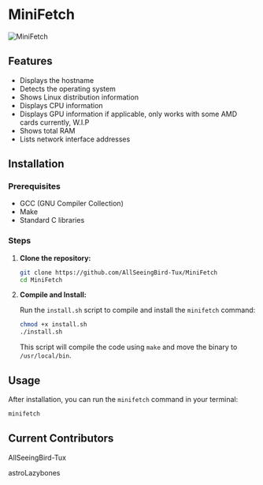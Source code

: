 # MiniFetch
![MiniFetch](https://github.com/user-attachments/assets/8e42a4d0-773a-403c-9990-cf6baabccb06)

## Features

- Displays the hostname
- Detects the operating system
- Shows Linux distribution information
- Displays CPU information
- Displays GPU information if applicable, only works with some AMD cards currently, W.I.P
- Shows total RAM
- Lists network interface addresses

## Installation

### Prerequisites

- GCC (GNU Compiler Collection)
- Make
- Standard C libraries

### Steps

1. **Clone the repository:**

    ```bash
    git clone https://github.com/AllSeeingBird-Tux/MiniFetch
    cd MiniFetch
    ```

2. **Compile and Install:**

    Run the `install.sh` script to compile and install the `minifetch` command:

    ```bash
    chmod +x install.sh
    ./install.sh
    ```

    This script will compile the code using `make` and move the binary to `/usr/local/bin`.

## Usage

After installation, you can run the `minifetch` command in your terminal:

```bash
minifetch
```

## Current Contributors
AllSeeingBird-Tux

astroLazybones
